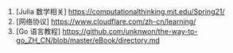 1. [Julia 数学相关] https://computationalthinking.mit.edu/Spring21/
2. [网络协议] https://www.cloudflare.com/zh-cn/learning/
3. [Go 语言教程] https://github.com/unknwon/the-way-to-go_ZH_CN/blob/master/eBook/directory.md
